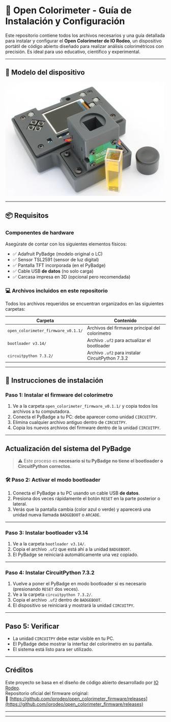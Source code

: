 # 🎨 Open Colorimeter - Guía de Instalación y Configuración

Este repositorio contiene todos los archivos necesarios y una guía detallada para instalar y configurar el **Open Colorimeter de IO Rodeo**, un dispositivo portátil de código abierto diseñado para realizar análisis colorimétricos con precisión. Es ideal para uso educativo, científico y experimental.

---

## 📸 Modelo del dispositivo

<img src="image_1.png" alt="Open Colorimeter" width="500"/>

---

## 📦 Requisitos

### Componentes de hardware

Asegúrate de contar con los siguientes elementos físicos:

- ✅ Adafruit PyBadge (modelo original o LC)
- ✅ Sensor TSL2591 (sensor de luz digital)
- ✅ Pantalla TFT incorporada (en el PyBadge)
- ✅ Cable USB **de datos** (no solo carga)
- ✅ Carcasa impresa en 3D (opcional pero recomendada)

### 💻 Archivos incluidos en este repositorio

Todos los archivos requeridos se encuentran organizados en las siguientes carpetas:

| Carpeta                       | Contenido                                           |
|------------------------------|----------------------------------------------------|
| `open_colorimeter_firmware_v0.1.1/` | Archivos del firmware principal del colorímetro |
| `bootloader v3.14/`          | Archivo `.uf2` para actualizar el bootloader       |
| `circuitpython 7.3.2/`       | Archivo `.uf2` para instalar CircuitPython 7.3.2   |

---

## 🔧 Instrucciones de instalación

###  Paso 1: Instalar el firmware del colorímetro

1. Ve a la carpeta `open_colorimeter_firmware_v0.1.1/` y copia todos los archivos a tu computadora.
2. Conecta el PyBadge a tu PC: debe aparecer como unidad `CIRCUITPY`.
3. Elimina cualquier archivo antiguo dentro de `CIRCUITPY`.
4. Copia los nuevos archivos del firmware dentro de la unidad `CIRCUITPY`.

---

##  Actualización del sistema del PyBadge

> ⚠️ Este proceso es **necesario si tu PyBadge no tiene el bootloader o CircuitPython correctos**.

### 🛠️ Paso 2: Activar el modo bootloader

1. Conecta el PyBadge a tu PC usando un cable USB **de datos**.
2. Presiona dos veces rápidamente el botón `RESET` en la parte posterior o lateral.
3. Verás que la pantalla cambia (color azul o verde) y aparecerá una unidad nueva llamada `BADGEBOOT` o `ARCADE`.

---

###  Paso 3: Instalar bootloader v3.14

1. Ve a la carpeta `bootloader v3.14/`.
2. Copia el archivo `.uf2` que está ahí a la unidad `BADGEBOOT`.
3. El PyBadge se reiniciará automáticamente una vez copiado.

---

###  Paso 4: Instalar CircuitPython 7.3.2

1. Vuelve a poner el PyBadge en modo bootloader si es necesario (presionando `RESET` dos veces).
2. Ve a la carpeta `circuitpython 7.3.2/`.
3. Copia el archivo `.uf2` dentro de `BADGEBOOT`.
4. El dispositivo se reiniciará y mostrará la unidad `CIRCUITPY`.

---

##  Paso 5: Verificar

- La unidad `CIRCUITPY` debe estar visible en tu PC.
- El PyBadge debe mostrar la interfaz del colorímetro en su pantalla.
- El sistema está listo para ser utilizado.

---

##  Créditos

Este proyecto se basa en el diseño de código abierto desarrollado por [IO Rodeo](https://iorodeo.com).  
Repositorio oficial del firmware original:  
🔗 [https://github.com/iorodeo/open_colorimeter_firmware/releases](https://github.com/iorodeo/open_colorimeter_firmware/releases)

---

---
